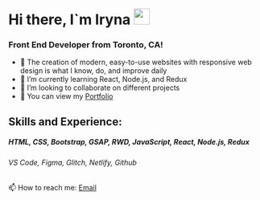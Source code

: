 <h1>Hi there, I`m Iryna <img src="https://github.com/blackcater/blackcater/raw/main/images/Hi.gif" height="32"/></h1> 

<h3>Front End Developer from Toronto, CA!</h3>

- 💬 The creation of modern, easy-to-use websites with responsive web design is what I know, do, and improve daily
- 🌱 I’m currently learning React, Node.js, and Redux
- 👯 I’m looking to collaborate on different projects
- 🔭 You can view my <a href="https://iryna-tertychna-portfolio.glitch.me/">Portfolio</a> 


 
 
 <h2>Skills and Experience:</h2>
<h5>HTML, CSS, Bootstrap, GSAP, RWD, JavaScript, React, Node.js, Redux  </h5>
<h6>VS Code, Figma, Glitch, Netlify, Github</h6>

📫 How to reach me: <a href="mailto:itcraft.inc@gmail.com">Email</a>
